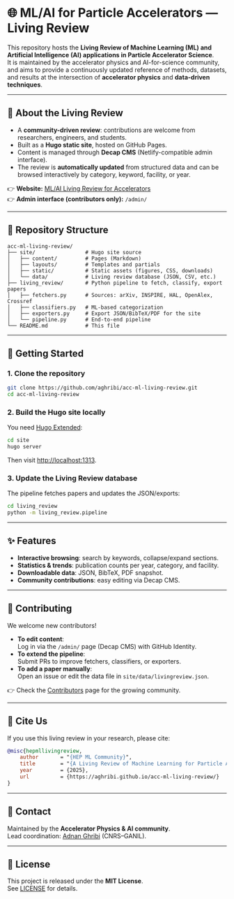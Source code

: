 # 🌐 ML/AI for Particle Accelerators — Living Review

This repository hosts the **Living Review of Machine Learning (ML) and Artificial Intelligence (AI) applications in Particle Accelerator Science**.  
It is maintained by the accelerator physics and AI-for-science community, and aims to provide a continuously updated reference of methods, datasets, and results at the intersection of **accelerator physics** and **data-driven techniques**.

---

## 📖 About the Living Review

- A **community-driven review**: contributions are welcome from researchers, engineers, and students.  
- Built as a **Hugo static site**, hosted on GitHub Pages.  
- Content is managed through **Decap CMS** (Netlify-compatible admin interface).  
- The review is **automatically updated** from structured data and can be browsed interactively by category, keyword, facility, or year.

👉 **Website:** [ML/AI Living Review for Accelerators](https://aghribi.github.io/acc-ml-living-review/)  
👉 **Admin interface (contributors only):** `/admin/`  

---

## 📂 Repository Structure

```
acc-ml-living-review/
├── site/                # Hugo site source
│   ├── content/         # Pages (Markdown)
│   ├── layouts/         # Templates and partials
│   ├── static/          # Static assets (figures, CSS, downloads)
│   └── data/            # Living review database (JSON, CSV, etc.)
├── living_review/       # Python pipeline to fetch, classify, export papers
│   ├── fetchers.py      # Sources: arXiv, INSPIRE, HAL, OpenAlex, Crossref
│   ├── classifiers.py   # ML-based categorization
│   ├── exporters.py     # Export JSON/BibTeX/PDF for the site
│   └── pipeline.py      # End-to-end pipeline
└── README.md            # This file
```

---

## 🚀 Getting Started

### 1. Clone the repository
```bash
git clone https://github.com/aghribi/acc-ml-living-review.git
cd acc-ml-living-review
```

### 2. Build the Hugo site locally
You need [Hugo Extended](https://gohugo.io/getting-started/installing/):
```bash
cd site
hugo server
```
Then visit [http://localhost:1313](http://localhost:1313).

### 3. Update the Living Review database
The pipeline fetches papers and updates the JSON/exports:
```bash
cd living_review
python -m living_review.pipeline
```

---

## ✨ Features

- **Interactive browsing**: search by keywords, collapse/expand sections.  
- **Statistics & trends**: publication counts per year, category, and facility.  
- **Downloadable data**: JSON, BibTeX, PDF snapshot.  
- **Community contributions**: easy editing via Decap CMS.  

---

## 🙌 Contributing

We welcome new contributors!  

- **To edit content**:  
  Log in via the `/admin/` page (Decap CMS) with GitHub Identity.  
- **To extend the pipeline**:  
  Submit PRs to improve fetchers, classifiers, or exporters.  
- **To add a paper manually**:  
  Open an issue or edit the data file in `site/data/livingreview.json`.

👉 Check the [Contributors](https://github.com/aghribi/acc-ml-living-review/graphs/contributors) page for the growing community.

---

## 📜 Cite Us

If you use this living review in your research, please cite:

```bibtex
@misc{hepmllivingreview,
    author       = "{HEP ML Community}",
    title        = "{A Living Review of Machine Learning for Particle Accelerators}",
    year         = {2025},
    url          = {https://aghribi.github.io/acc-ml-living-review/}
}
```

---

## 📧 Contact

Maintained by the **Accelerator Physics & AI community**.  
Lead coordination: [Adnan Ghribi](https://github.com/aghribi) (CNRS–GANIL).  

---

## 🔖 License

This project is released under the **MIT License**.  
See [LICENSE](./LICENSE) for details.
